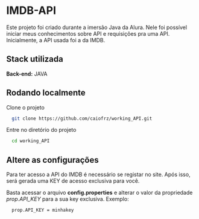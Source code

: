 
# IMDB-API

Este projeto foi criado durante a imersão Java da Alura. Nele foi possível iniciar meus conhecimentos sobre API e requisições pra uma API. Inicialmente, a API usada foi a da IMDB.


## Stack utilizada

**Back-end:** JAVA



## Rodando localmente

Clone o projeto

```bash
  git clone https://github.com/caiofrz/working_API.git
```

Entre no diretório do projeto

```bash
  cd working_API
```

## Altere as configurações

Para ter acesso a API do IMDB é necessário se registar no site. Após isso, será gerada uma KEY de acesso exclusiva para você.

Basta acessar o arquivo **config.properties** e alterar o valor da propriedade *prop.API_KEY* para a sua key exclusiva. Exemplo: 

```bash
  prop.API_KEY = minhakey
```

